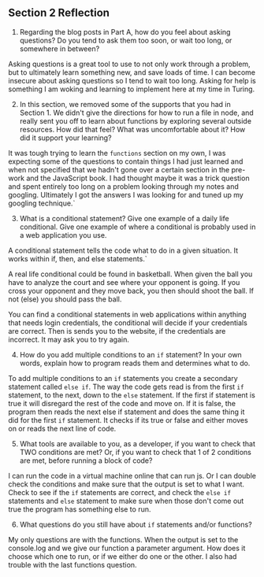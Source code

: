 ## Section 2 Reflection

1. Regarding the blog posts in Part A, how do you feel about asking questions? Do you tend to ask them too soon, or wait too long, or somewhere in between?

Asking questions is a great tool to use to not only work through a problem, but to ultimately learn something new, and save loads of time. I can become insecure about asking questions so I tend to wait too long. Asking for help is something I am woking and learning to implement here at my time in Turing.

2. In this section, we removed some of the supports that you had in Section 1. We didn't give the directions for how to run a file in node, and really sent you off to learn about functions by exploring several outside resources. How did that feel? What was uncomfortable about it? How did it support your learning?

It was tough trying to learn the `functions` section on my own, I was expecting some of the questions to contain things I had just learned and when not specified that we hadn't gone over a certain section in the pre-work and the JavaScript book. I had thought maybe it was a trick question and spent entirely too long on a problem looking through my notes and googling. Ultimately I got the answers I was looking for and tuned up my googling technique.`

3. What is a conditional statement? Give one example of a daily life conditional. Give one example of where a conditional is probably used in a web application you use.

A conditional statement tells the code what to do in a given situation. It works within if, then, and else statements.`

A real life conditional could be found in basketball. When given the ball you have to analyze the court and see where your opponent is going. If you cross your opponent and they move back, you then should shoot the ball. If not (else) you should pass the ball.

You can find a conditional statements in web applications within anything that needs login credentials, the conditional will decide if your credentials are correct. Then is sends you to the website, if the credentials are incorrect. It may ask you to try again.

4. How do you add multiple conditions to an `if` statement? In your own words, explain how to program reads them and determines what to do.

To add multiple conditions to an `if` statements you create a secondary statement called `else if`. The way the code gets read is from the first `if` statement, to the next, down to the `else` statement. If the first if statement is true it will disregard the rest of the code and move on. If it is false, the program then reads the next else if statement and does the same thing it did for the first `if` statement. It checks if its true or false and either moves on or reads the next line of code.




5. What tools are available to you, as a developer, if you want to check that TWO conditions are met? Or, if you want to check that 1 of 2 conditions are met, before running a block of code?

I can run the code in a virtual machine online that can run js. Or I can double check the conditions and make sure that the output is set to what I want. Check to see if the `if` statements are correct, and check the `else if` statements and `else` statement to make sure when those don't come out true the program has something else to run.



6. What questions do you still have about `if` statements and/or functions?

My only questions are with the functions. When the output is set to the console.log and we give our function a parameter argument. How does it choose which one to run, or if we either do one or the other. I also had trouble with the last functions question.
